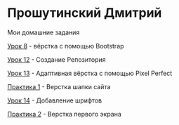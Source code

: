
# Прошутинский Дмитрий
Мои домашние задания

[Урок 8](https://dman47.github.io/Lesson_8/) - вёрстка с помощью Bootstrap

[Урок 12](https://dman47.github.io/Lesson_12/ "Моё готовое дз") - Создание Репозитория

[Урок 13](https://dman47.github.io/lesson_13/) - Адаптивная вёрстка с помощью Pixel Perfect

[Практика 1](https://dman47.github.io/Practice_1/) - Верстка шапки сайта

[Урок 14](Dman47.github.io/Lesson_14/) - Добавление шрифтов

[Практика 2](Dman47.github.io/Prectice_2/) - Верстка первого экрана

